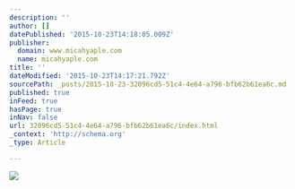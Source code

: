 ```yaml
---
description: ''
author: []
datePublished: '2015-10-23T14:18:05.009Z'
publisher:
  domain: www.micahyaple.com
  name: micahyaple.com
title: ''
dateModified: '2015-10-23T14:17:21.792Z'
sourcePath: _posts/2015-10-23-32096cd5-51c4-4e64-a796-bfb62b61ea6c.md
published: true
inFeed: true
hasPage: true
inNav: false
url: 32096cd5-51c4-4e64-a796-bfb62b61ea6c/index.html
_context: 'http://schema.org'
_type: Article

---
```

![](http://www.micahyaple.com/wp-content/uploads/2015/02/star_white.png)